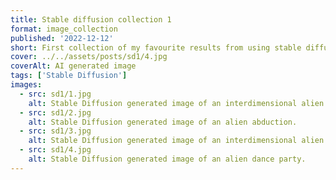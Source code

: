```yaml
---
title: Stable diffusion collection 1
format: image_collection
published: '2022-12-12'
short: First collection of my favourite results from using stable diffusion.
cover: ../../assets/posts/sd1/4.jpg
coverAlt: AI generated image
tags: ['Stable Diffusion']
images:
  - src: sd1/1.jpg
    alt: Stable Diffusion generated image of an interdimensional alien woman casting a spell.
  - src: sd1/2.jpg
    alt: Stable Diffusion generated image of an alien abduction.
  - src: sd1/3.jpg
    alt: Stable Diffusion generated image of an interdimensional alien woman casting a spell.
  - src: sd1/4.jpg
    alt: Stable Diffusion generated image of an alien dance party.
---
```

